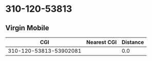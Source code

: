 # 310-120-53813
## Virgin Mobile


| CGI | Nearest CGI | Distance |
|-----|-------------|----------|
| 310-120-53813-53902081 |  | 0.0 |
